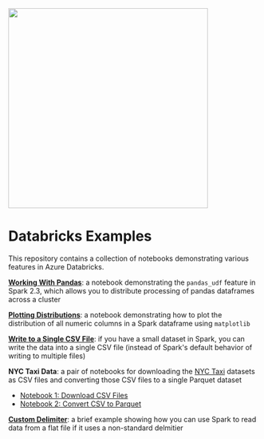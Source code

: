 <img src="https://community.cloud.databricks.com/login/databricks_logoTM_rgb_TM.svg" width="400" />

# Databricks Examples
This repository contains a collection of notebooks demonstrating various features in Azure Databricks.

**[Working With Pandas](https://analyticjeremy.github.io/Databricks_Examples/Working%20With%20Pandas.html)**:
a notebook demonstrating the `pandas_udf` feature in Spark 2.3, which allows you to distribute processing of pandas
dataframes across a cluster

**[Plotting Distributions](https://analyticjeremy.github.io/Databricks_Examples/Plotting%20Distributions.html)**:
a notebook demonstrating how to plot the distribution of all numeric columns in a Spark dataframe using `matplotlib`

**[Write to a Single CSV File](https://analyticjeremy.github.io/Databricks_Examples/Write%20to%20a%20Single%20CSV%20File)**:
if you have a small dataset in Spark, you can write the data into a single CSV file (instead of Spark's default behavior of
writing to multiple files)

**NYC Taxi Data**: a pair of notebooks for downloading the [NYC Taxi](https://www1.nyc.gov/site/tlc/about/tlc-trip-record-data.page)
datasets as CSV files and converting those CSV files to a single Parquet dataset

- [Notebook 1: Download CSV Files](https://analyticjeremy.github.io/Databricks_Examples/NYC%20Taxi%20Data/01%20Download%20CSV%20Files.html)
- [Notebook 2: Convert CSV to Parquet](https://analyticjeremy.github.io/Databricks_Examples/NYC%20Taxi%20Data/02%20Convert%20CSV%20to%20Parquet.html)

**[Custom Delimiter](https://analyticjeremy.github.io/Databricks_Examples/Custom%20Delimiter.html)**: a brief example showing how you
can use Spark to read data from a flat file if it uses a non-standard delmitier
